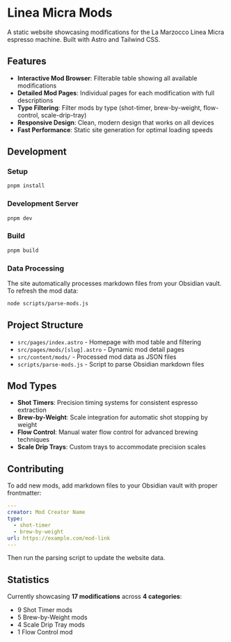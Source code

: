 # Linea Micra Mods

A static website showcasing modifications for the La Marzocco Linea Micra espresso machine. Built with Astro and Tailwind CSS.

## Features

- **Interactive Mod Browser**: Filterable table showing all available modifications
- **Detailed Mod Pages**: Individual pages for each modification with full descriptions
- **Type Filtering**: Filter mods by type (shot-timer, brew-by-weight, flow-control, scale-drip-tray)
- **Responsive Design**: Clean, modern design that works on all devices
- **Fast Performance**: Static site generation for optimal loading speeds

## Development

### Setup

```bash
pnpm install
```

### Development Server

```bash
pnpm dev
```

### Build

```bash
pnpm build
```

### Data Processing

The site automatically processes markdown files from your Obsidian vault. To refresh the mod data:

```bash
node scripts/parse-mods.js
```

## Project Structure

- `src/pages/index.astro` - Homepage with mod table and filtering
- `src/pages/mods/[slug].astro` - Dynamic mod detail pages
- `src/content/mods/` - Processed mod data as JSON files
- `scripts/parse-mods.js` - Script to parse Obsidian markdown files

## Mod Types

- **Shot Timers**: Precision timing systems for consistent espresso extraction
- **Brew-by-Weight**: Scale integration for automatic shot stopping by weight
- **Flow Control**: Manual water flow control for advanced brewing techniques
- **Scale Drip Trays**: Custom trays to accommodate precision scales

## Contributing

To add new mods, add markdown files to your Obsidian vault with proper frontmatter:

```yaml
---
creator: Mod Creator Name
type:
  - shot-timer
  - brew-by-weight
url: https://example.com/mod-link
---
```

Then run the parsing script to update the website data.

## Statistics

Currently showcasing **17 modifications** across **4 categories**:
- 9 Shot Timer mods
- 5 Brew-by-Weight mods  
- 4 Scale Drip Tray mods
- 1 Flow Control mod
